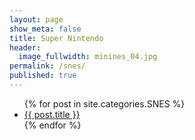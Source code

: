 ```yaml
---
layout: page
show_meta: false
title: Super Nintendo
header:
  image_fullwidth: minines_04.jpg
permalink: /snes/
published: true
---
```

<ul>
    {% for post in site.categories.SNES %}
    <li><a href="{{ site.url }}{{ site.baseurl }}{{ post.url }}">{{ post.title }}</a></li>
    {% endfor %}
</ul>

